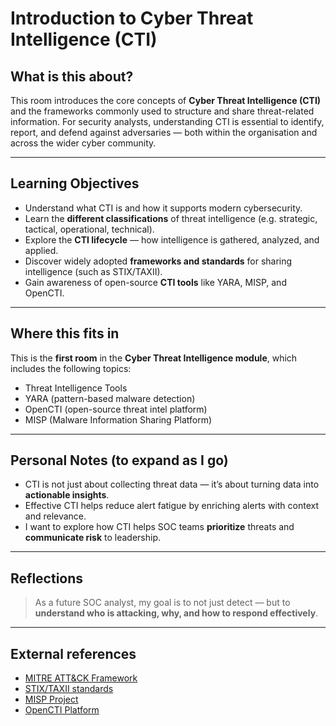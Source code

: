 # Introduction to Cyber Threat Intelligence (CTI)

## What is this about?

This room introduces the core concepts of **Cyber Threat Intelligence (CTI)** and the frameworks commonly used to structure and share threat-related information. For security analysts, understanding CTI is essential to identify, report, and defend against adversaries — both within the organisation and across the wider cyber community.

---

## Learning Objectives

- Understand what CTI is and how it supports modern cybersecurity.
- Learn the **different classifications** of threat intelligence (e.g. strategic, tactical, operational, technical).
- Explore the **CTI lifecycle** — how intelligence is gathered, analyzed, and applied.
- Discover widely adopted **frameworks and standards** for sharing intelligence (such as STIX/TAXII).
- Gain awareness of open-source **CTI tools** like YARA, MISP, and OpenCTI.

---

## Where this fits in

This is the **first room** in the **Cyber Threat Intelligence module**, which includes the following topics:

- Threat Intelligence Tools
- YARA (pattern-based malware detection)
- OpenCTI (open-source threat intel platform)
- MISP (Malware Information Sharing Platform)

---

## Personal Notes (to expand as I go)

- CTI is not just about collecting threat data — it’s about turning data into **actionable insights**.
- Effective CTI helps reduce alert fatigue by enriching alerts with context and relevance.
- I want to explore how CTI helps SOC teams **prioritize** threats and **communicate risk** to leadership.

---

## Reflections

> As a future SOC analyst, my goal is to not just detect — but to **understand who is attacking, why, and how to respond effectively**.

---

## External references

- [MITRE ATT&CK Framework](https://attack.mitre.org/)
- [STIX/TAXII standards](https://oasis-open.github.io/cti-documentation/)
- [MISP Project](https://www.misp-project.org/)
- [OpenCTI Platform](https://www.opencti.io/)
